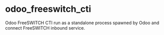 # odoo_freeswitch_cti
Odoo FreeSWITCH CTI run as a standalone process spawned by Odoo and connect FreeSWITCH inbound service.
